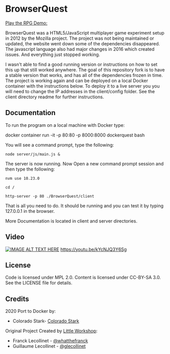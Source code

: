 # BrowserQuest

[Play the RPG Demo:](http://play.jrpg.com)

BrowserQuest was a HTML5/JavaScript multiplayer game experiment setup in 2012 by the Mozilla project. The project was not being maintained or updated, the website went down some of the dependencies disappeared. The javascript language also had major changes in 2016 which created issues.  And everything just stopped working.

I wasn't able to find a good running version or instructions on how to set this up that still worked anywhere. The goal of this repository fork is to have a stable version that works, and has all of the dependencies frozen in time.  The project is working again and can be deployed on a local Docker container with the instructions below.  To deploy it to a live server you you will need to change the IP addresses in the client/config folder.  See the client directory readme for further instructions.

## Documentation

To run the program on a local machine with Docker type:

docker container run -it -p 80:80 -p 8000:8000 dockerquest bash

You will see a command prompt, type the following:

```node server/js/main.js &```

The server is now running.  Now Open a new command prompt session and then type the following:

```nvm use 10.23.0```

```cd /```

```http-server -p 80 ./BrowserQuest/client```

That is all you need to do.  It should be running and you can test it by typing 127.0.0.1 in the browser.


More Documentation is located in client and server directories.

## Video

[![IMAGE ALT TEXT HERE](http://img.youtube.com/vi/kYcNJQ3Y6Sg/0.jpg)](http://www.youtube.com/watch?v=kYcNJQ3Y6Sg)
https://youtu.be/kYcNJQ3Y6Sg

## License

Code is licensed under MPL 2.0. Content is licensed under CC-BY-SA 3.0.
See the LICENSE file for details.

## Credits

2020 Port to Docker by:

- Colorado Stark- [Colorado Stark](http://www.coloradostark.com)

Original Project Created by [Little Workshop](http://www.littleworkshop.fr):

- Franck Lecollinet - [@whatthefranck](http://twitter.com/whatthefranck)
- Guillaume Lecollinet - [@glecollinet](http://twitter.com/glecollinet)
